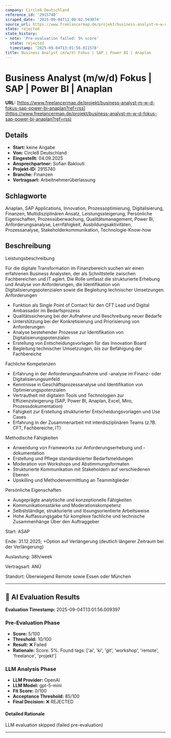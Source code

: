```yaml
---
company: Circle8 Deutschland
reference_id: '2915740'
scraped_date: '2025-09-04T13:00:02.543074'
source_url: https://www.freelancermap.de/projekt/business-analyst-m-w-d-fokus-sap-power-bi-anaplan?ref=rss
state: rejected
state_history:
- note: 'Pre-evaluation failed: 5% score'
  state: rejected
  timestamp: '2025-09-04T13:01:56.011578'
title: Business Analyst (m/w/d) Fokus | SAP | Power BI | Anaplan
---
```



# Business Analyst (m/w/d) Fokus | SAP | Power BI | Anaplan
**URL:** [https://www.freelancermap.de/projekt/business-analyst-m-w-d-fokus-sap-power-bi-anaplan?ref=rss](https://www.freelancermap.de/projekt/business-analyst-m-w-d-fokus-sap-power-bi-anaplan?ref=rss)
## Details
- **Start:** keine Angabe
- **Von:** Circle8 Deutschland
- **Eingestellt:** 04.09.2025
- **Ansprechpartner:** Sofian Baklouti
- **Projekt-ID:** 2915740
- **Branche:** Finanzen
- **Vertragsart:** Arbeitnehmerüberlassung

## Schlagworte
Anaplan, SAP Applications, Innovation, Prozessoptimierung, Digitalisierung, Finanzen, Multidisziplinären Ansatz, Leistungssteigerung, Persönliche Eigenschaften, Prozessüberwachung, Qualitätsmanagement, Power Bi, Anforderungsanalyse, Lernfähigkeit, Ausbildungsaktivitäten, Prozessanalyse, Stakeholderkommunikation, Technologie-Know-how

## Beschreibung
Leistungsbeschreibung

Für die digitale Transformation im Finanzbereich suchen wir einen erfahrenen Business Analysten, der als Schnittstelle zwischen Fachbereichen und IT agiert. Die Rolle umfasst die strukturierte Erhebung und Analyse von Anforderungen, die Identifikation von Digitalisierungspotenzialen sowie die Begleitung technischer Umsetzungen.
Anforderungen

- Funktion als Single Point of Contact für den CFT Lead und Digital Ambassador im Bedarfsprozess
- Qualitätssicherung bei der Aufnahme und Beschreibung neuer Bedarfe
- Unterstützung bei der Konkretisierung und Priorisierung von Anforderungen
- Analyse bestehender Prozesse zur Identifikation von Digitalisierungspotenzialen
- Erstellung von Entscheidungsvorlagen für das Innovation Board
- Begleitung technischer Umsetzungen, bis zur Befähigung der Fachbereiche

Fachliche Kompetenzen

- Erfahrung in der Anforderungsaufnahme und -analyse im Finanz- oder Digitalisierungsumfeld
- Kenntnisse in Geschäftsprozessanalyse und Identifikation von Optimierungspotenzialen
- Vertrautheit mit digitalen Tools und Technologien zur Effizienzsteigerung (SAP, Power BI, Anaplan, Excel, Miro, Prozessdokumentation)
- Fähigkeit zur Erstellung strukturierter Entscheidungsvorlagen und Use Cases
- Erfahrung in der Zusammenarbeit mit interdisziplinären Teams (z.?B. CFT, Fachbereiche, IT)

Methodische Fähigkeiten

- Anwendung von Frameworks zur Anforderungserhebung und -dokumentation
- Erstellung und Pflege standardisierter Bedarfsmeldungen
- Moderation von Workshops und Abstimmungsformaten
- Strukturierte Kommunikation mit Stakeholdern auf verschiedenen Ebenen
- Upskilling und Methodenvermittlung an Teammitglieder

Persönliche Eigenschaften

- Ausgeprägte analytische und konzeptionelle Fähigkeiten
- Kommunikationsstärke und Moderationskompetenz
- Selbstständige, strukturierte und lösungsorientierte Arbeitsweise
- Hohe Auffassungsgabe für komplexe fachliche und technische Zusammenhänge
Über den Auftraggeber

Start: ASAP

Ende: 31.12.2025; +Option auf Verlängerung (deutlich längerer Zeitraum bei der Verlängerung)

Auslastung: 38h/week

Vertragsart: ANÜ

Standort: Überwiegend Remote sowie Essen oder München

---

## 🤖 AI Evaluation Results

**Evaluation Timestamp:** 2025-09-04T13:01:56.009397

### Pre-Evaluation Phase
- **Score:** 5/100
- **Threshold:** 10/100
- **Result:** ❌ Failed
- **Rationale:** Score: 5%. Found tags: ['ai', 'ki', 'git', 'workshop', 'remote', 'freelance', 'projekt']

### LLM Analysis Phase
- **LLM Provider:** OpenAI
- **LLM Model:** gpt-5-mini
- **Fit Score:** 0/100
- **Acceptance Threshold:** 85/100
- **Final Decision:** ❌ REJECTED

#### Detailed Rationale
LLM evaluation skipped (failed pre-evaluation)

---

